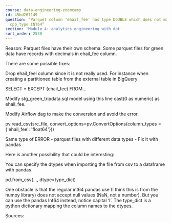 ```yaml
---
course: data-engineering-zoomcamp
id: 45bd267149
question: “Parquet column 'ehail_fee' has type DOUBLE which does not match the target
  cpp_type INT64”
section: 'Module 4: analytics engineering with dbt'
sort_order: 2530
---
```


Reason: Parquet files have their own schema. Some parquet files for green data have records with decimals in ehail_fee column.

There are some possible fixes:

Drop ehail_feel column since it is not really used. For instance when creating a partitioned table from the external table in BigQuery

SELECT * EXCEPT (ehail_fee) FROM…

Modify stg_green_tripdata.sql model using this line cast(0 as numeric) as ehail_fee.

Modify Airflow dag to make the conversion and avoid the error.

pv.read_csv(src_file, convert_options=pv.ConvertOptions(column_types = {'ehail_fee': 'float64'}))

Same type of ERROR - parquet files with different data types - Fix it with pandas

Here is another possibility that could be interesting:

You can specify the dtypes when importing the file from csv to a dataframe with pandas

pd.from_csv(..., dtype=type_dict)

One obstacle is that the regular int64 pandas use (I think this is from the numpy library) does not accept null values (NaN, not a number). But you can use the pandas Int64 instead, notice capital ‘I’. The type_dict is a python dictionary mapping the column names to the dtypes.

Sources:

